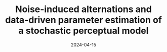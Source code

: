 ---
title: "Noise-induced alternations and data-driven parameter estimation of a stochastic perceptual model"
collection: publications
permalink: /publication/2024-04-15-paper-title-number-19
excerpt: 'Abstract: Neural systems are inherently noisy and our perceptual system can be then influenced from time to time. In this paper, we considered a perceptual model perturbed by Lévy colored noise, which is much easier to be satisfied in real-world environments than the general Gaussian noise. To elucidate the mechanism underlying the alternation behaviors induced by noise, we characterized the perceptual dynamics in terms of three statistical measures: the mean dominance duration, the number of alternations and the predominance of each interpretation. Numerical simulations showed that the stability index as well as the scale factor and the correlation time of the noise can lead to distinct changes in these measures. Then, attention was paid to data-driven parameter estimation which has typically received less attention than the exploration of stochastic behaviors. A distinctive neural network was proposed to give rise to joint estimates of system parameters and noise parameters, which can also give the measurement to describe the accuracy of estimation. The good performances of our method are shown by simulation tests.'
date: 2024-04-15
venue: 'The European Physical Journal Special Topics'
paperurl: 'https://doi.org/10.1140/epjs/s11734-024-01162-x'
citation: 'Wang X, Feng J, Liu Q, et al. Noise-induced alternations and data-driven parameter estimation of a stochastic perceptual model[J]. The European Physical Journal Special Topics, 2024: 1-13.'
---